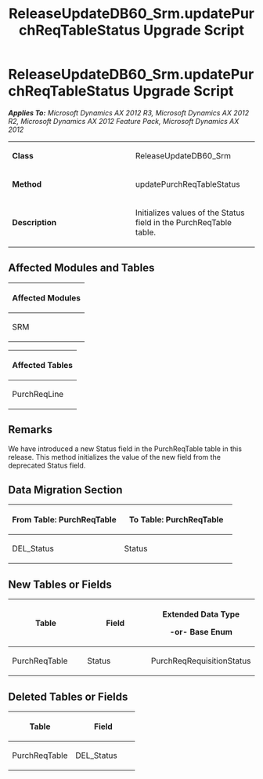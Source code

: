 ﻿---
title: ReleaseUpdateDB60_Srm.updatePurchReqTableStatus Upgrade Script
TOCTitle: ReleaseUpdateDB60_Srm.updatePurchReqTableStatus Upgrade Script
ms:assetid: 96c4c96f-8f18-14f3-b0b7-d57cf4e50155
ms:mtpsurl: https://msdn.microsoft.com/en-us/library/JJ686203(v=AX.60)
ms:contentKeyID: 49709907
ms.date: 05/18/2015
mtps_version: v=AX.60
---

# ReleaseUpdateDB60\_Srm.updatePurchReqTableStatus Upgrade Script 


_**Applies To:** Microsoft Dynamics AX 2012 R3, Microsoft Dynamics AX 2012 R2, Microsoft Dynamics AX 2012 Feature Pack, Microsoft Dynamics AX 2012_

<table>
<colgroup>
<col style="width: 50%" />
<col style="width: 50%" />
</colgroup>
<tbody>
<tr class="odd">
<td><p><strong>Class</strong></p></td>
<td><p>ReleaseUpdateDB60_Srm</p></td>
</tr>
<tr class="even">
<td><p><strong>Method</strong></p></td>
<td><p>updatePurchReqTableStatus</p></td>
</tr>
<tr class="odd">
<td><p><strong>Description</strong></p></td>
<td><p>Initializes values of the Status field in the PurchReqTable table.</p></td>
</tr>
</tbody>
</table>


## Affected Modules and Tables

<table>
<colgroup>
<col style="width: 100%" />
</colgroup>
<thead>
<tr class="header">
<th><p>Affected Modules</p></th>
</tr>
</thead>
<tbody>
<tr class="odd">
<td><p>SRM</p></td>
</tr>
</tbody>
</table>


<table>
<colgroup>
<col style="width: 100%" />
</colgroup>
<thead>
<tr class="header">
<th><p>Affected Tables</p></th>
</tr>
</thead>
<tbody>
<tr class="odd">
<td><p>PurchReqLine</p></td>
</tr>
</tbody>
</table>


## Remarks

We have introduced a new Status field in the PurchReqTable table in this release. This method initializes the value of the new field from the deprecated Status field.

## Data Migration Section

<table>
<colgroup>
<col style="width: 50%" />
<col style="width: 50%" />
</colgroup>
<thead>
<tr class="header">
<th><p>From Table: PurchReqTable</p></th>
<th><p>To Table: PurchReqTable</p></th>
</tr>
</thead>
<tbody>
<tr class="odd">
<td><p>DEL_Status</p></td>
<td><p>Status</p></td>
</tr>
</tbody>
</table>


## New Tables or Fields

<table>
<colgroup>
<col style="width: 33%" />
<col style="width: 33%" />
<col style="width: 33%" />
</colgroup>
<thead>
<tr class="header">
<th><p>Table</p></th>
<th><p>Field</p></th>
<th><p>Extended Data Type</p>
<p>-or- Base Enum</p></th>
</tr>
</thead>
<tbody>
<tr class="odd">
<td><p>PurchReqTable</p></td>
<td><p>Status</p></td>
<td><p>PurchReqRequisitionStatus</p></td>
</tr>
</tbody>
</table>


## Deleted Tables or Fields

<table>
<colgroup>
<col style="width: 50%" />
<col style="width: 50%" />
</colgroup>
<thead>
<tr class="header">
<th><p>Table</p></th>
<th><p>Field</p></th>
</tr>
</thead>
<tbody>
<tr class="odd">
<td><p>PurchReqTable</p></td>
<td><p>DEL_Status</p></td>
</tr>
</tbody>
</table>

  


